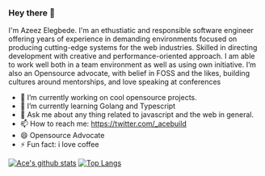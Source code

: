    ### Hey there 👋 
I'm Azeez Elegbede. I'm an ethustiatic and responsible software engineer offering years of experience in demanding environments focused on producing cutting-edge systems for the web industries. Skilled in directing development with creative and performance-oriented approach. I am able to work well both in a team environment as well as using own initiative. I’m also an Opensource advocate, with belief in FOSS and the likes, building cultures around mentorships, and love speaking at conferences

- 🔭 I’m currently working on cool opensource projects.
- 🌱 I’m currently learning Golang and Typescript
- 💬 Ask me about any thing related to javascript and the web in general.
- 📫 How to reach me: https://twitter.com/_acebuild
- 😄 Opensource Advocate
- ⚡ Fun fact: i love coffee



[![Ace's github stats](https://github-readme-stats.vercel.app/api?username=AceTheCreator&show_icons=true)](https://github.com/AceTheCreator/github-readme-stats)                                                                                        [![Top Langs](https://github-readme-stats.vercel.app/api/top-langs/?username=AceTheCreator&layout=compact)](https://github.com/AceTheCreator/github-readme-stats)
